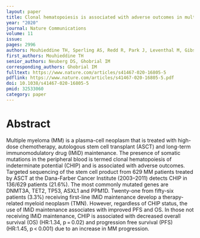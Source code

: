 ```yaml
---
layout: paper
title: Clonal hematopoiesis is associated with adverse outcomes in multiple myeloma patients undergoing transplant
year: "2020"
journal: Nature Communications
volume: 11
issue: 
pages: 2996
authors: Mouhieddine TH, Sperling AS, Redd R, Park J, Leventhal M, Gibson CJ, Manier S, Nassar AH, Capelletti M, Huynh D, Bustoros M, Sklavenitis-Pistofidis R, Tahri S, Hornburg K, Dumke H, Itani MM, Boehner CJ, Liu CJ, AlDubayan SH, Reardon B, Van Allen EM, Keats JJ, Stewart C, Mehr S, Auclair D, Schlossman RL, Munshi NC, Anderson KC, Steensma DP, Laubach JP, Richardson PG, Ritz J, Ebert BL, Soiffer RJ, Trippa L, Getz G, Neuberg DS, Ghobrial IM
first_authors: Mouhieddine TH
senior_authors: Neuberg DS, Ghobrial IM
corresponding_authors: Ghobrial IM
fulltext: https://www.nature.com/articles/s41467-020-16805-5
pdflink: https://www.nature.com/articles/s41467-020-16805-5.pdf
doi: 10.1038/s41467-020-16805-5
pmid: 32533060
category: paper
---
```


# Abstract

Multiple myeloma (MM) is a plasma-cell neoplasm that is treated with high-dose chemotherapy, autologous stem cell transplant (ASCT) and long-term immunomodulatory drug (IMiD) maintenance. The presence of somatic mutations in the peripheral blood is termed clonal hematopoiesis of indeterminate potential (CHIP) and is associated with adverse outcomes. Targeted sequencing of the stem cell product from 629 MM patients treated by ASCT at the Dana-Farber Cancer Institute (2003–2011) detects CHIP in 136/629 patients (21.6%). The most commonly mutated genes are DNMT3A, TET2, TP53, ASXL1 and PPM1D. Twenty-one from fifty-six patients (3.3%) receiving first-line IMiD maintenance develop a therapy-related myeloid neoplasm (TMN). However, regardless of CHIP status, the use of IMiD maintenance associates with improved PFS and OS. In those not receiving IMiD maintenance, CHIP is associated with decreased overall survival (OS) (HR:1.34, p = 0.02) and progression free survival (PFS) (HR:1.45, p < 0.001) due to an increase in MM progression.


